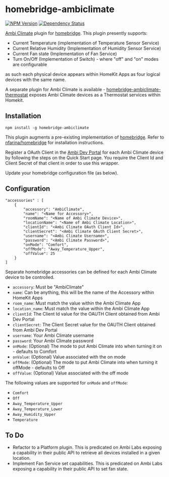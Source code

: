 # homebridge-ambiclimate
[![NPM Version](https://img.shields.io/npm/v/homebridge-ambiclimate.svg)](https://www.npmjs.com/package/homebridge-ambiclimate)
[![Dependency Status](https://img.shields.io/versioneye/d/nodejs/homebridge-ambiclimate.svg)](https://www.versioneye.com/nodejs/homebridge-ambiclimate/)

[Ambi Climate](https://www.ambiclimate.com/) plugin for [homebridge](https://www.npmjs.com/package/homebridge).  This plugin presently supports:
* Current Temperature (implementation of Temperature Sensor Service)
* Current Relative Humidity (Implementation of Humidity Sensor Service)
* Current Fan state (Implementation of Fan Service)
* Turn On/Off (Implementation of Switch) - where "off" and "on" modes are configurable

as such each physical device appears within HomeKit Apps as four logical devices with the same name.

A separate plugin for Ambi Climate is available - [homebridge-ambiclimate-thermostat](https://www.npmjs.com/package/homebridge-ambiclimate-thermostat) exposes Ambi Climate devices as a Thermostat services within Homekit.

## Installation

    npm install -g homebridge-ambiclimate

This plugin augments a pre-existing implementation of [homebridge](https://www.npmjs.com/package/homebridge).  Refer to [nfarina/homebridge](https://www.npmjs.com/package/homebridge) for installation instructions.

Register a OAuth Client in the <a href="https://api.ambiclimate.com/" target="_new">Ambi Dev Portal</a> for each Ambi Climate device by following the steps on the Quick Start page.  You require the Client Id and Client Secret of that client in order to use this wrapper.

Update your homebridge configuration file (as below).

## Configuration

    "accessories" : [
        {
            "accessory": "AmbiClimate",
            "name": "<Name for Accessory>",
            "roomName": "<Name of Ambi Climate Device>",
            "locationName": "<Name of Ambi Climate Location>",
            "clientId": "<Ambi Climate OAuth Client Id>",
            "clientSecret": "<Ambi Climate OAuth Client Secret>",
            "username": "<Ambi Climate Username>",
            "password": "<Ambi Climate Password>",
            "onMode": "Comfort",
            "offMode": "Away_Temperature_Upper",
            "offValue": 25
        }
    ]

Separate homebridge accessories can be defined for each Ambi Climate device to be controlled.  
* `accessory`: Must be "AmbiClimate"
* `name`: Can be anything, this will be the name of the Accessory within HomeKit Apps
* `room_name`: Must match the value within the Ambi Climate App
* `location_name`: Must match the value within the Ambi Climate App
* `clientId`: The Client Id value for the OAUTH Client obtained from Ambi Dev Portal
* `clientSecret`: The Client Secret value for the OAUTH Client obtained from Ambi Dev Portal
* `username`: Your Ambi Climate username
* `password`: Your Ambi Climate password
* `onMode`: (Optional) The mode to put Ambi Climate into when turning it on - defaults to Comfort
* `onValue`: (Optional) Value associated with the on mode
* `offMode`: (Optional) The mode to put Ambi Climate into when turning it offMode - defaults to Off
* `offValue`: (Optional) Value associated with the off mode

The following values are supported for `onMode` and `offMode`:
* `Comfort`
* `Off`
* `Away_Temperature_Upper`
* `Away_Temperature_Lower`
* `Away_Humidity_Upper`
* `Temperature`

## To Do
* Refactor to a Platform plugin.  This is predicated on Ambi Labs exposing a capability in their public API to retrieve all devices installed in a given location.
* Implement Fan Service set capabilities. This is predicated on Ambi Labs exposing a capability in their public API to set fan state.
